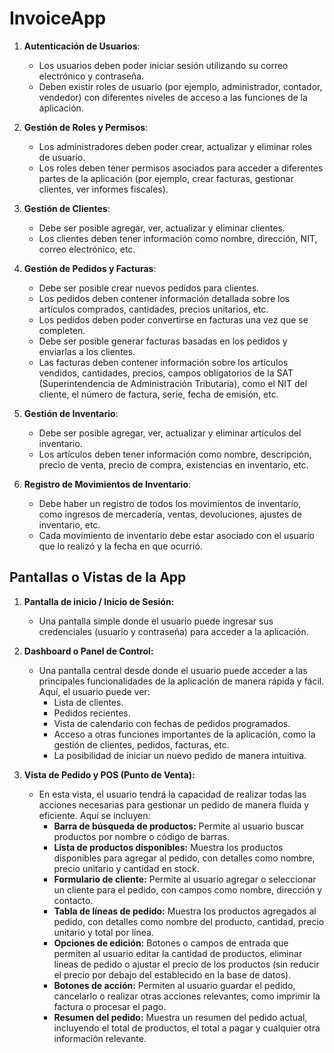 # InvoiceApp

1. **Autenticación de Usuarios**:
   - Los usuarios deben poder iniciar sesión utilizando su correo electrónico y contraseña.
   - Deben existir roles de usuario (por ejemplo, administrador, contador, vendedor) con diferentes niveles de acceso a las funciones de la aplicación.

2. **Gestión de Roles y Permisos**:
   - Los administradores deben poder crear, actualizar y eliminar roles de usuario.
   - Los roles deben tener permisos asociados para acceder a diferentes partes de la aplicación (por ejemplo, crear facturas, gestionar clientes, ver informes fiscales).

3. **Gestión de Clientes**:
   - Debe ser posible agregar, ver, actualizar y eliminar clientes.
   - Los clientes deben tener información como nombre, dirección, NIT, correo electrónico, etc.

4. **Gestión de Pedidos y Facturas**:
   - Debe ser posible crear nuevos pedidos para clientes.
   - Los pedidos deben contener información detallada sobre los artículos comprados, cantidades, precios unitarios, etc.
   - Los pedidos deben poder convertirse en facturas una vez que se completen.
   - Debe ser posible generar facturas basadas en los pedidos y enviarlas a los clientes.
   - Las facturas deben contener información sobre los artículos vendidos, cantidades, precios, campos obligatorios de la SAT (Superintendencia de Administración Tributaria), como el NIT del cliente, el número de factura, serie, fecha de emisión, etc.

5. **Gestión de Inventario**:
   - Debe ser posible agregar, ver, actualizar y eliminar artículos del inventario.
   - Los artículos deben tener información como nombre, descripción, precio de venta, precio de compra, existencias en inventario, etc.

6. **Registro de Movimientos de Inventario**:
   - Debe haber un registro de todos los movimientos de inventario, como ingresos de mercadería, ventas, devoluciones, ajustes de inventario, etc.
   - Cada movimiento de inventario debe estar asociado con el usuario que lo realizó y la fecha en que ocurrió.

## Pantallas o Vistas de la App

1. **Pantalla de inicio / Inicio de Sesión:**
   - Una pantalla simple donde el usuario puede ingresar sus credenciales (usuario y contraseña) para acceder a la aplicación.

2. **Dashboard o Panel de Control:**
   - Una pantalla central desde donde el usuario puede acceder a las principales funcionalidades de la aplicación de manera rápida y fácil. Aquí, el usuario puede ver:
     - Lista de clientes.
     - Pedidos recientes.
     - Vista de calendario con fechas de pedidos programados.
     - Acceso a otras funciones importantes de la aplicación, como la gestión de clientes, pedidos, facturas, etc.
     - La posibilidad de iniciar un nuevo pedido de manera intuitiva.

3. **Vista de Pedido y POS (Punto de Venta):**
   - En esta vista, el usuario tendrá la capacidad de realizar todas las acciones necesarias para gestionar un pedido de manera fluida y eficiente. Aquí se incluyen:
     - **Barra de búsqueda de productos:** Permite al usuario buscar productos por nombre o código de barras.
     - **Lista de productos disponibles:** Muestra los productos disponibles para agregar al pedido, con detalles como nombre, precio unitario y cantidad en stock.
     - **Formulario de cliente:** Permite al usuario agregar o seleccionar un cliente para el pedido, con campos como nombre, dirección y contacto.
     - **Tabla de líneas de pedido:** Muestra los productos agregados al pedido, con detalles como nombre del producto, cantidad, precio unitario y total por línea.
     - **Opciones de edición:** Botones o campos de entrada que permiten al usuario editar la cantidad de productos, eliminar líneas de pedido o ajustar el precio de los productos (sin reducir el precio por debajo del establecido en la base de datos).
     - **Botones de acción:** Permiten al usuario guardar el pedido, cancelarlo o realizar otras acciones relevantes, como imprimir la factura o procesar el pago.
     - **Resumen del pedido:** Muestra un resumen del pedido actual, incluyendo el total de productos, el total a pagar y cualquier otra información relevante.
